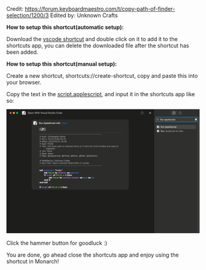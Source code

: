 Credit: https://forum.keyboardmaestro.com/t/copy-path-of-finder-selection/1200/3
Edited by: Unknown Crafts


**How to setup this shortcut(automatic setup):**

Download the <a href="Open With Visual Studio Code.shortcut" download>vscode shortcut</a> and double click on it to add it to the shortcuts app, you can delete the downloaded file after the shortcut has been added.

**How to setup this shortcut(manual setup):**

Create a new shortcut, shortcuts://create-shortcut, copy and paste this into your browser.

Copy the text in the [script.applescript](script.applescript), and input it in the shortcuts app like so:

<picture>
<img alt="Shows the way the script looks in apple shortcuts app." src="media/image.png">
</picture>

Click the hammer button for goodluck :)

You are done, go ahead close the shortcuts app and enjoy using the shortcut in Monarch!